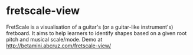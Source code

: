 # fretscale-view
FretScale is a visualisation of a guitar's (or a guitar-like instrument's) fretboard. It aims to help learners to identify shapes based on a given root pitch and musical scale/mode.
Demo at http://betamini.abcruz.com/fretscale-view/
